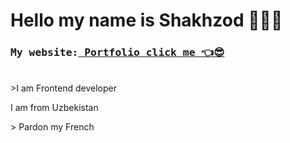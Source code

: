# Hello my name is Shakhzod 👨🏻‍💻
<h3><pre>My website:<b><a href="https://shakhzodprogrammer.github.io/portfolio/" target="_blank"> Portfolio click me 👈😎</a></b></pre></h3>
<br>
>I am Frontend developer 

<p>I am from Uzbekistan</p>
> Pardon my French
